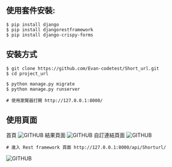 ## 使用套件安裝: 
    $ pip install django 
    $ pip install djangorestframework
    $ pip install django-crispy-forms

## 安裝方式
    $ git clone https://github.com/Evan-codetest/Short_url.git
    $ cd project_url
    
    $ python manage.py migrate
    $ python manage.py runserver
    
    # 使用瀏覽器打開 http://127.0.0.1:8000/
   

## 使用頁面
首頁
![GITHUB]( https://i.imgur.com/T4OfbB1.jpg "Homepage")
結果頁面
![GITHUB]( https://i.imgur.com/I10nAiB.jpg "Result")
自訂連結頁面
![GITHUB]( https://i.imgur.com/i35TQm3.jpg "Custom page")

    # 進入 Rest framework 頁面 http://127.0.0.1:8000/api/Shorturl/
![GITHUB]( https://i.imgur.com/0CPVNzU.jpg "Rest framework page")

